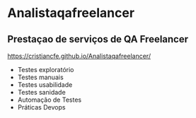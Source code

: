# Analistaqafreelancer
## Prestaçao de serviços de QA Freelancer
https://cristiancfe.github.io/Analistaqafreelancer/
- Testes exploratório
- Testes manuais
- Testes usabilidade
- Testes sanidade
- Automação de Testes
- Práticas Devops
